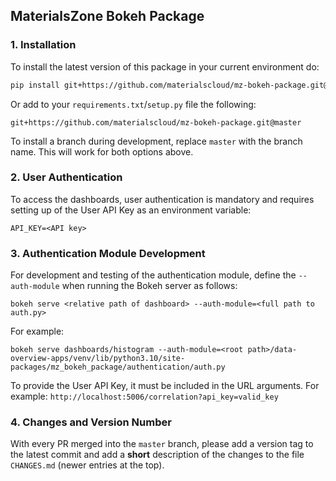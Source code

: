 ## MaterialsZone Bokeh Package

### 1. Installation
To install the latest version of this package in your current environment do:
```bash
pip install git+https://github.com/materialscloud/mz-bokeh-package.git@master
```

Or add to your `requirements.txt`/`setup.py` file the following:
```
git+https://github.com/materialscloud/mz-bokeh-package.git@master
```

To install a branch during development, replace `master` with the branch name.
This will work for both options above.

### 2. User Authentication

To access the dashboards, user authentication is mandatory and requires setting up of the User API Key as an environment variable:
```
API_KEY=<API key>
```

### 3. Authentication Module Development

For development and testing of the authentication module, define the `--auth-module` when running the Bokeh server as follows:
```
bokeh serve <relative path of dashboard> --auth-module=<full path to auth.py>
```

For example:
```
bokeh serve dashboards/histogram --auth-module=<root path>/data-overview-apps/venv/lib/python3.10/site-packages/mz_bokeh_package/authentication/auth.py
```

To provide the User API Key, it must be included in the URL arguments.
For example: `http://localhost:5006/correlation?api_key=valid_key`

### 4. Changes and Version Number
With every PR merged into the `master` branch, please add a version tag to the latest commit
and add a __short__ description of the changes to the file `CHANGES.md` (newer entries at the top).